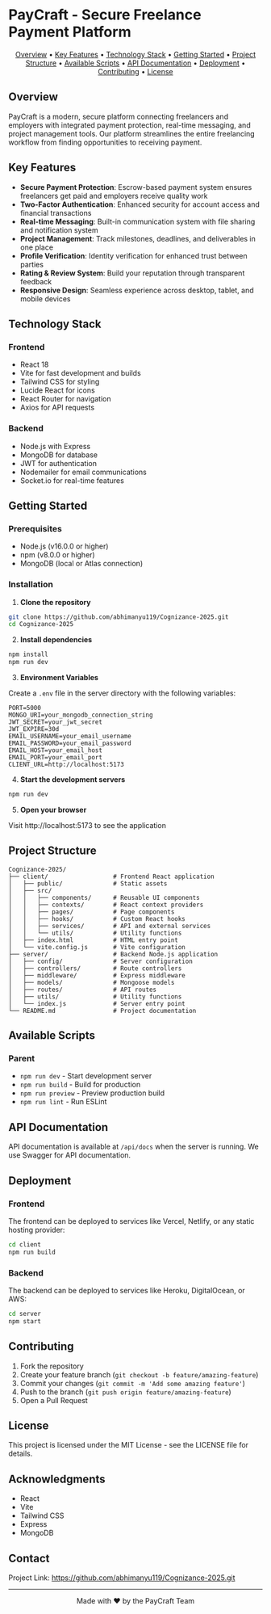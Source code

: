 # PayCraft - Secure Freelance Payment Platform

<p align="center">
  <a href="#overview">Overview</a> •
  <a href="#key-features">Key Features</a> •
  <a href="#technology-stack">Technology Stack</a> •
  <a href="#getting-started">Getting Started</a> •
  <a href="#project-structure">Project Structure</a> •
  <a href="#available-scripts">Available Scripts</a> •
  <a href="#api-documentation">API Documentation</a> •
  <a href="#deployment">Deployment</a> •
  <a href="#contributing">Contributing</a> •
  <a href="#license">License</a>
</p>

## Overview

PayCraft is a modern, secure platform connecting freelancers and employers with integrated payment protection, real-time messaging, and project management tools. Our platform streamlines the entire freelancing workflow from finding opportunities to receiving payment.

## Key Features

* **Secure Payment Protection**: Escrow-based payment system ensures freelancers get paid and employers receive quality work
* **Two-Factor Authentication**: Enhanced security for account access and financial transactions
* **Real-time Messaging**: Built-in communication system with file sharing and notification system
* **Project Management**: Track milestones, deadlines, and deliverables in one place
* **Profile Verification**: Identity verification for enhanced trust between parties
* **Rating & Review System**: Build your reputation through transparent feedback
* **Responsive Design**: Seamless experience across desktop, tablet, and mobile devices

## Technology Stack

### Frontend
* React 18
* Vite for fast development and builds
* Tailwind CSS for styling
* Lucide React for icons
* React Router for navigation
* Axios for API requests

### Backend
* Node.js with Express
* MongoDB for database
* JWT for authentication
* Nodemailer for email communications
* Socket.io for real-time features

## Getting Started

### Prerequisites
* Node.js (v16.0.0 or higher)
* npm (v8.0.0 or higher)
* MongoDB (local or Atlas connection)

### Installation

1. **Clone the repository**
```bash
git clone https://github.com/abhimanyu119/Cognizance-2025.git
cd Cognizance-2025
```

2. **Install dependencies**
```bash
npm install
npm run dev
```

3. **Environment Variables**

Create a `.env` file in the server directory with the following variables:
```
PORT=5000
MONGO_URI=your_mongodb_connection_string
JWT_SECRET=your_jwt_secret
JWT_EXPIRE=30d
EMAIL_USERNAME=your_email_username
EMAIL_PASSWORD=your_email_password
EMAIL_HOST=your_email_host
EMAIL_PORT=your_email_port
CLIENT_URL=http://localhost:5173
```

4. **Start the development servers**
```bash
npm run dev
```

5. **Open your browser**

Visit http://localhost:5173 to see the application

## Project Structure

```
Cognizance-2025/
├── client/                  # Frontend React application
│   ├── public/              # Static assets
│   ├── src/
│   │   ├── components/      # Reusable UI components
│   │   ├── contexts/        # React context providers
│   │   ├── pages/           # Page components
│   │   ├── hooks/           # Custom React hooks
│   │   ├── services/        # API and external services
│   │   └── utils/           # Utility functions
│   ├── index.html           # HTML entry point
│   └── vite.config.js       # Vite configuration
├── server/                  # Backend Node.js application
│   ├── config/              # Server configuration
│   ├── controllers/         # Route controllers
│   ├── middleware/          # Express middleware
│   ├── models/              # Mongoose models
│   ├── routes/              # API routes
│   ├── utils/               # Utility functions
│   └── index.js             # Server entry point
└── README.md                # Project documentation
```

## Available Scripts

### Parent
* `npm run dev` - Start development server
* `npm run build` - Build for production
* `npm run preview` - Preview production build
* `npm run lint` - Run ESLint


## API Documentation

API documentation is available at `/api/docs` when the server is running. We use Swagger for API documentation.

## Deployment

### Frontend
The frontend can be deployed to services like Vercel, Netlify, or any static hosting provider:
```bash
cd client
npm run build
```

### Backend
The backend can be deployed to services like Heroku, DigitalOcean, or AWS:
```bash
cd server
npm start
```

## Contributing

1. Fork the repository
2. Create your feature branch (`git checkout -b feature/amazing-feature`)
3. Commit your changes (`git commit -m 'Add some amazing feature'`)
4. Push to the branch (`git push origin feature/amazing-feature`)
5. Open a Pull Request

## License

This project is licensed under the MIT License - see the LICENSE file for details.

## Acknowledgments

* React
* Vite
* Tailwind CSS
* Express
* MongoDB

## Contact

Project Link: https://github.com/abhimanyu119/Cognizance-2025.git

---

<p align="center">Made with ❤️ by the PayCraft Team</p>